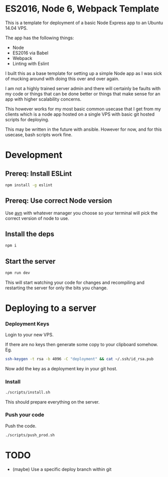 # ES2016, Node 6, Webpack Template

This is a template for deployment of a basic Node Express app to an Ubuntu 14.04 VPS.

The app has the following things:

* Node
* ES2016 via Babel
* Webpack
* Linting with Eslint

I built this as a base template for setting up a simple Node app as I was sick of mucking around with doing this over and over again.

I am not a highly trained server admin and there will certainly be faults with my code or things that can be done better or things that make sense for an app with higher scalability concerns.

This however works for my most basic common usecase that I get from my clients which is a node app hosted on a single VPS with basic git hosted scripts for deploying.

This may be written in the future with ansible. However for now, and for this usecase, bash scripts work fine.

# Development

## Prereq: Install ESLint

```bash
npm install -g eslint
```

## Prereq: Use correct Node version
Use [avn](https://github.com/wbyoung/avn) with whatever manager you choose so your terminal will pick the correct version of node to use.

## Install the deps

```bash
npm i
```

## Start the server

```bash
npm run dev
```

This will start watching your code for changes and recompiling and restarting the server for only the bits you change.

# Deploying to a server

### Deployment Keys
Login to your new VPS.

If there are no keys then generate some copy to your clipboard somehow. Eg.

```bash
ssh-keygen -t rsa -b 4096 -C "deployment" && cat ~/.ssh/id_rsa.pub
```

Now add the key as a deployment key in your git host.

### Install

```bash
./scripts/install.sh
```

This should prepare everything on the server.

### Push your code

Push the code.

```bash
./scripts/push_prod.sh
```

# TODO

* (maybe) Use a specific deploy branch within git
